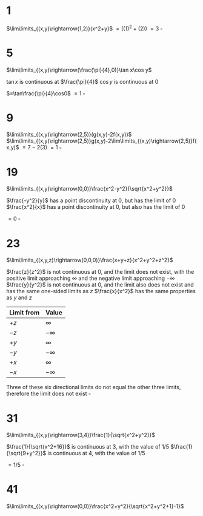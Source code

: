 # 1

$\lim\limits_{(x,y)\rightarrow(1,2)}(x^2+y)$
$=((1)^2+(2))$
$=3$
$\square$

# 5

$\lim\limits_{(x,y)\rightarrow(\frac{\pi}{4},0)}\tan x\cos y$

$\tan x$ is continuous at $\frac{\pi}{4}$
$\cos y$ is continuous at $0$

$=\tan\frac{\pi}{4}\cos0$
$=1$
$\square$

# 9

$\lim\limits_{(x,y)\rightarrow(2,5)}(g(x,y)-2f(x,y))$
$\lim\limits_{(x,y)\rightarrow(2,5)}g(x,y)-2\lim\limits_{(x,y)\rightarrow(2,5)}f(x,y)$
$=7-2(3)$
$=1$
$\square$

# 19

$\lim\limits_{(x,y)\rightarrow(0,0)}\frac{x^2-y^2}{\sqrt{x^2+y^2}}$

$\frac{-y^2}{y}$ has a point discontinuity at $0$, but has the limit of $0$
$\frac{x^2}{x}$ has a point discontinuity at $0$, but also has the limit of $0$

$=0$
$\square$

# 23

$\lim\limits_{(x,y,z)\rightarrow(0,0,0)}\frac{x+y+z}{x^2+y^2+z^2}$

$\frac{z}{z^2}$ is not continuous at $0$, and the limit does not exist, with the positive limit approaching $\infty$ and the negative limit approaching $-\infty$
$\frac{y}{y^2}$ is not continuous at $0$, and the limit also does not exist and has the same one-sided limits as $z$
$\frac{x}{x^2}$ has the same properties as $y$ and $z$

| Limit from | Value     |
| ---------- | --------- |
| $+z$       | $\infty$  |
| $-z$       | $-\infty$ |
| $+y$       | $\infty$  |
| $-y$       | $-\infty$ |
| $+x$       | $\infty$  |
| $-x$       | $-\infty$ |

Three of these six directional limits do not equal the other three limits, therefore the limit does not exist
$\square$

# 31

$\lim\limits_{(x,y)\rightarrow(3,4)}\frac{1}{\sqrt{x^2+y^2}}$

$\frac{1}{\sqrt{x^2+16}}$ is continuous at $3$, with the value of $1/5$
$\frac{1}{\sqrt{9+y^2}}$ is continuous at $4$, with the value of $1/5$

$=1/5$
$\square$

# 41

$\lim\limits_{(x,y)\rightarrow(0,0)}\frac{x^2+y^2}{\sqrt{x^2+y^2+1}-1}$

